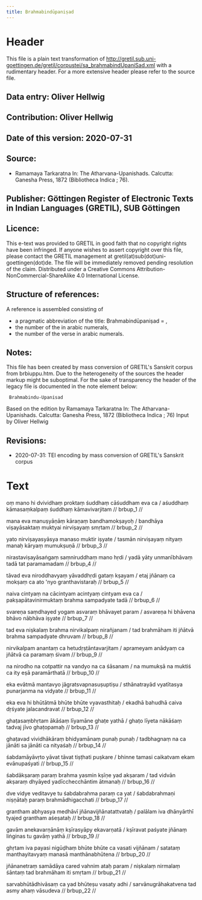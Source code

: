 ```yaml
---
title: Brahmabindūpaniṣad
---
```


# Header

  This file is a plain text transformation of http://gretil.sub.uni-goettingen.de/gretil/corpustei/sa_brahmabindUpaniSad.xml
  with a rudimentary header. For a more extensive header please refer to the source file.

## Data entry: Oliver Hellwig
## Contribution: Oliver Hellwig
## Date of this version: 2020-07-31

## Source: 
   - Ramamaya Tarkaratna In: The Atharvana-Upanishads. Calcutta: Ganesha Press, 1872 (Bibliotheca Indica ; 76).

## Publisher: Göttingen Register of Electronic Texts in Indian Languages (GRETIL), SUB Göttingen

## Licence:
   This e-text was provided to GRETIL in good faith that no copyright rights have been infringed. If anyone wishes to assert copyright over this file, please contact the GRETIL management at gretil(at)sub(dot)uni-goettingen(dot)de. The file will be immediately removed pending resolution of the claim.
   Distributed under a Creative Commons Attribution-NonCommercial-ShareAlike 4.0 International License.

## Structure of references:
   A reference is assembled consisting of
   - a pragmatic abbreviation of the title: Brahmabindūpaniṣad = ,
   - the number of the  in arabic numerals,
   - the number of the verse in arabic numerals.

## Notes:
   This file has been created by mass conversion of GRETIL's Sanskrit corpus from brbiuppu.htm. Due to the heterogeneity of the sources the header markup might be suboptimal. For the sake of transparency the header of the legacy file is documented in the note element below:

   
	 Brahmabindu-Upanisad
Based on the edition by Ramamaya Tarkaratna
In: The Atharvana-Upanishads. Calcutta: Ganesha Press, 1872
(Bibliotheca Indica ; 76)
Input by Oliver Hellwig
	


## Revisions:
   - 2020-07-31: TEI encoding by mass conversion of GRETIL's Sanskrit corpus


# Text

oṃ
mano hi dvividhaṃ proktaṃ śuddhaṃ cāśuddham eva ca /
aśuddhaṃ kāmasaṃkalpaṃ śuddhaṃ kāmavivarjitam // brbup_1 //

mana eva manuṣyāṇāṃ kāraṇaṃ bandhamokṣayoḥ /
bandhāya viṣayāsaktaṃ muktyai nirviṣayaṃ smṛtam // brbup_2 //

yato nirviṣayasyāsya manaso muktir iṣyate /
tasmān nirviṣayaṃ nityaṃ manaḥ kāryaṃ mumukṣuṇā // brbup_3 //

nirastaviṣayāsaṅgaṃ saṃniruddhaṃ mano hṛdi /
yadā yāty unmanībhāvaṃ tadā tat paramamadam // brbup_4 //

tāvad eva niroddhavyaṃ yāvaddhṛdi gataṃ kṣayam /
etaj jñānaṃ ca mokṣaṃ ca ato 'nyo granthavistaraḥ // brbup_5 //

naiva cintyaṃ na cācintyam acintyaṃ cintyam eva ca /
pakṣapātavinirmuktaṃ brahma sampadyate tadā // brbup_6 //

svareṇa saṃdhayed yogam asvaraṃ bhāvayet param /
asvareṇa hi bhāvena bhāvo nābhāva iṣyate // brbup_7 //

tad eva niṣkalaṃ brahma nirvikalpaṃ nirañjanam /
tad brahmāham iti jñātvā brahma sampadyate dhruvam // brbup_8 //

nirvikalpam anantaṃ ca hetudṛṣṭāntavarjitam /
aprameyam anādyaṃ ca jñātvā ca paramaṃ śivam // brbup_9 //

na nirodho na cotpattir na vandyo na ca śāsanam /
na mumukṣā na muktiś ca ity eṣā paramārthatā // brbup_10 //

eka evātmā mantavyo jāgratsvapnasuṣuptiṣu /
sthānatrayād vyatītasya punarjanma na vidyate // brbup_11 //

eka eva hi bhūtātmā bhūte bhūte vyavasthitaḥ /
ekadhā bahudhā caiva dṛśyate jalacandravat // brbup_12 //

ghaṭasaṃbhṛtam ākāśaṃ līyamāne ghaṭe yathā /
ghaṭo līyeta nākāśaṃ tadvaj jīvo ghaṭopamaḥ // brbup_13 //

ghaṭavad vividhākāraṃ bhidyamānaṃ punaḥ punaḥ /
tadbhagnaṃ na ca jānāti sa jānāti ca nityaśaḥ // brbup_14 //

śabdamāyāvṛto yāvat tāvat tiṣṭhati puṣkare /
bhinne tamasi caikatvam ekam evānupaśyati // brbup_15 //

śabdākṣaraṃ paraṃ brahma yasmin kṣīṇe yad akṣaram /
tad vidvān akṣaraṃ dhyāyed yadīcchecchāntim ātmanaḥ // brbup_16 //

dve vidye veditavye tu śabdabrahma paraṃ ca yat /
śabdabrahmaṇi niṣṇātaḥ paraṃ brahmādhigacchati // brbup_17 //

grantham abhyasya medhāvī jñānavijñānatattvataḥ /
palālam iva dhānyārthī tyajed grantham aśeṣataḥ // brbup_18 //

gavām anekavarṇānāṃ kṣīrasyāpy ekavarṇatā /
kṣīravat paśyate jñānaṃ liṅginas tu gavāṃ yathā // brbup_19 //

ghṛtam iva payasi nigūḍhaṃ bhūte bhūte ca vasati vijñānam /
satataṃ manthayitavyaṃ manasā manthānabhūtena // brbup_20 //

jñānanetraṃ samādāya cared vahnim ataḥ param /
niṣkalaṃ nirmalaṃ śāntaṃ tad brahmāham iti smṛtam // brbup_21 //

sarvabhūtādhivāsaṃ ca yad bhūteṣu vasaty adhi /
sarvānugrāhakatvena tad asmy ahaṃ vāsudeva // brbup_22 //
